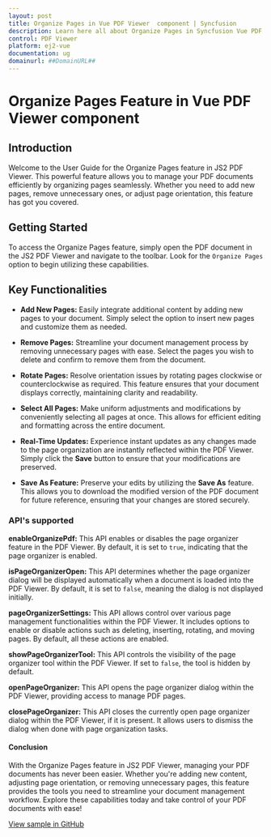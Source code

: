 ```yaml
---
layout: post
title: Organize Pages in Vue PDF Viewer  component | Syncfusion
description: Learn here all about Organize Pages in Syncfusion Vue PDF Viewer  component of Syncfusion Essential JS 2 and more.
control: PDF Viewer 
platform: ej2-vue
documentation: ug
domainurl: ##DomainURL##
---
```


#  Organize Pages Feature in Vue PDF Viewer component
 
## Introduction

Welcome to the User Guide for the Organize Pages feature in JS2 PDF Viewer. This powerful feature allows you to manage your PDF documents efficiently by organizing pages seamlessly. Whether you need to add new pages, remove unnecessary ones, or adjust page orientation, this feature has got you covered.
 
## Getting Started

To access the Organize Pages feature, simply open the PDF document in the JS2 PDF Viewer and navigate to the toolbar. Look for the `Organize Pages` option to begin utilizing these capabilities.
 
## Key Functionalities

- **Add New Pages:** Easily integrate additional content by adding new pages to your document. Simply select the option to insert new pages and customize them as needed.

- **Remove Pages:** Streamline your document management process by removing unnecessary pages with ease. Select the pages you wish to delete and confirm to remove them from the document.
 
- **Rotate Pages:** Resolve orientation issues by rotating pages clockwise or counterclockwise as required. This feature ensures that your document displays correctly, maintaining clarity and readability.
 
- **Select All Pages:** Make uniform adjustments and modifications by conveniently selecting all pages at once. This allows for efficient editing and formatting across the entire document.
 
- **Real-Time Updates:** Experience instant updates as any changes made to the page organization are instantly reflected within the PDF Viewer. Simply click the **Save** button to ensure that your modifications are preserved.
 
- **Save As Feature:** Preserve your edits by utilizing the **Save As** feature. This allows you to download the modified version of the PDF document for future reference, ensuring that your changes are stored securely.

### API's supported

**enableOrganizePdf:** This API enables or disables the page organizer feature in the PDF Viewer. By default, it is set to `true`, indicating that the page organizer is enabled.

**isPageOrganizerOpen:** This API determines whether the page organizer dialog will be displayed automatically when a document is loaded into the PDF Viewer. By default, it is set to `false`, meaning the dialog is not displayed initially.

**pageOrganizerSettings:** This API allows control over various page management functionalities within the PDF Viewer. It includes options to enable or disable actions such as deleting, inserting, rotating, and moving pages. By default, all these actions are enabled.

**showPageOrganizerTool:** This API controls the visibility of the page organizer tool within the PDF Viewer. If set to `false`, the tool is hidden by default.

**openPageOrganizer:** This API opens the page organizer dialog within the PDF Viewer, providing access to manage PDF pages.

**closePageOrganizer:** This API closes the currently open page organizer dialog within the PDF Viewer, if it is present. It allows users to dismiss the dialog when done with page organization tasks.

#### Conclusion

With the Organize Pages feature in JS2 PDF Viewer, managing your PDF documents has never been easier. Whether you're adding new content, adjusting page orientation, or removing unnecessary pages, this feature provides the tools you need to streamline your document management workflow. Explore these capabilities today and take control of your PDF documents with ease!

[View sample in GitHub](https://github.com/SyncfusionExamples/vue-pdf-viewer-examples/tree/master/How%20to/Organize%20pdf)